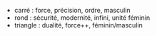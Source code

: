 - carré : force, précision, ordre, masculin
- rond : sécurité, modernité, infini, unité féminin
- triangle : dualité, force++, féminin/masculin
